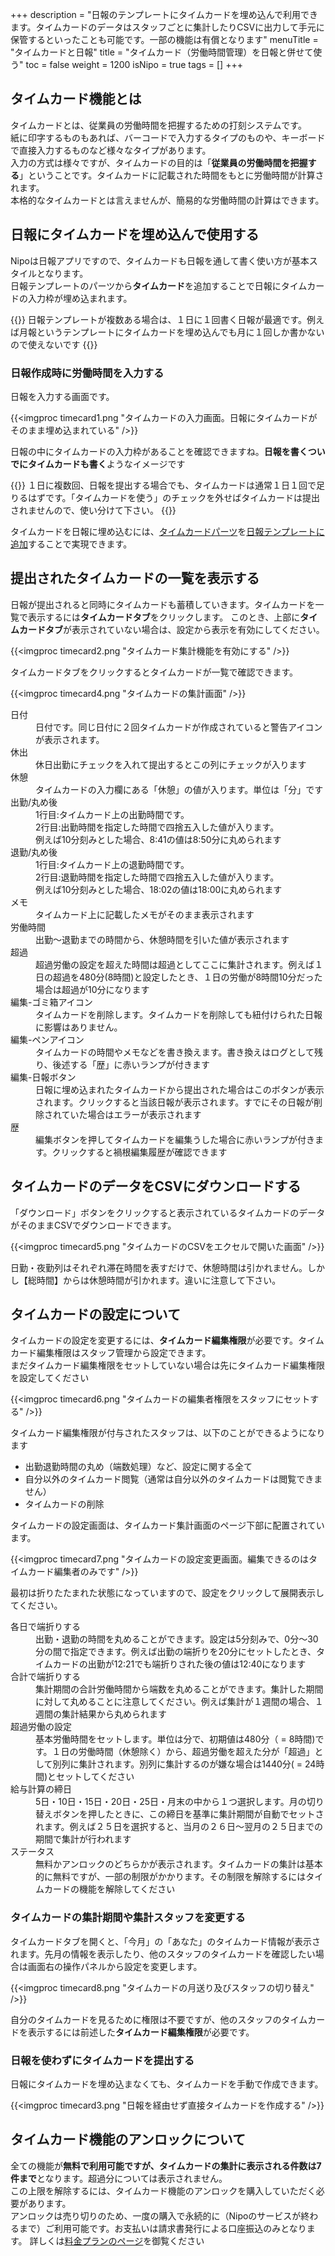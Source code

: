+++
description = "日報のテンプレートにタイムカードを埋め込んで利用できます。タイムカードのデータはスタッフごとに集計したりCSVに出力して手元に保管するといったことも可能です。一部の機能は有償となります"
menuTitle = "タイムカードと日報"
title = "タイムカード（労働時間管理）を日報と併せて使う"
toc = false
weight = 1200
isNipo = true
tags = []
+++


## タイムカード機能とは

タイムカードとは、従業員の労働時間を把握するための打刻システムです。  
紙に印字するものもあれば、バーコードで入力するタイプのものや、キーボードで直接入力するものなど様々なタイプがあります。  
入力の方式は様々ですが、タイムカードの目的は「**従業員の労働時間を把握する**」ということです。タイムカードに記載された時間をもとに労働時間が計算されます。  
本格的なタイムカードとは言えませんが、簡易的な労働時間の計算はできます。

## 日報にタイムカードを埋め込んで使用する

Nipoは日報アプリですので、タイムカードも日報を通して書く使い方が基本スタイルとなります。  
日報テンプレートのパーツから**タイムカード**を追加することで日報にタイムカードの入力枠が埋め込まれます。

{{<alice pos="left" icon="default">}}
日報テンプレートが複数ある場合は、１日に１回書く日報が最適です。例えば月報というテンプレートにタイムカードを埋め込んでも月に１回しか書かないので使えないです
{{</alice>}}

### 日報作成時に労働時間を入力する

日報を入力する画面です。

{{<imgproc timecard1.png "タイムカードの入力画面。日報にタイムカードがそのまま埋め込まれている" />}}

日報の中にタイムカードの入力枠があることを確認できますね。**日報を書くついでにタイムカードも書く**ようなイメージです

{{<alice pos="left" icon="default">}}
１日に複数回、日報を提出する場合でも、タイムカードは通常１日１回で足りるはずです。「タイムカードを使う」のチェックを外せばタイムカードは提出されませんので、使い分けて下さい。
{{</alice>}}

タイムカードを日報に埋め込むには、[タイムカードパーツ](/old/parts/timecard/)を[日報テンプレートに追加](/old/manual/template/)することで実現できます。  

## 提出されたタイムカードの一覧を表示する

日報が提出されると同時にタイムカードも蓄積していきます。タイムカードを一覧で表示するには**タイムカードタブ**をクリックします。
このとき、上部に**タイムカードタブ**が表示されていない場合は、設定から表示を有効にしてください。

{{<imgproc timecard2.png "タイムカード集計機能を有効にする" />}}

タイムカードタブをクリックするとタイムカードが一覧で確認できます。

{{<imgproc timecard4.png "タイムカードの集計画面" />}}

<dl>
  <dt>日付</dt>
  <dd>日付です。同じ日付に２回タイムカードが作成されていると警告アイコンが表示されます。</dd>
  <dt>休出</dt>
  <dd>休日出勤にチェックを入れて提出するとこの列にチェックが入ります</dd>
  <dt>休憩</dt>
  <dd>タイムカードの入力欄にある「休憩」の値が入ります。単位は「分」です</dd>
  <dt>出勤/丸め後</dt>
  <dd>1行目:タイムカード上の出勤時間です。<br />2行目:出勤時間を指定した時間で四捨五入した値が入ります。<br />例えば10分刻みとした場合、8:41の値は8:50分に丸められます</dd>
  <dt>退勤/丸め後</dt>
  <dd>1行目:タイムカード上の退勤時間です。<br />2行目:退勤時間を指定した時間で四捨五入した値が入ります。<br />例えば10分刻みとした場合、18:02の値は18:00に丸められます</dd>
  <dt>メモ</dt>
  <dd>タイムカード上に記載したメモがそのまま表示されます</dd>
  <dt>労働時間</dt>
  <dd>出勤〜退勤までの時間から、休憩時間を引いた値が表示されます</dd>
  <dt>超過</dt>
  <dd>超過労働の設定を超えた時間は超過としてここに集計されます。例えば１日の超過を480分(8時間)と設定したとき、１日の労働が8時間10分だった場合は超過が10分になります</dd>
  <dt>編集-ゴミ箱アイコン</dt>
  <dd>タイムカードを削除します。タイムカードを削除しても紐付けられた日報に影響はありません。</dd>
  <dt>編集-ペンアイコン</dt>
  <dd>タイムカードの時間やメモなどを書き換えます。書き換えはログとして残り、後述する「歴」に赤いランプが付きます</dd>
  <dt>編集-日報ボタン</dt>
  <dd>日報に埋め込まれたタイムカードから提出された場合はこのボタンが表示されます。クリックすると当該日報が表示されます。すでにその日報が削除されていた場合はエラーが表示されます</dd>
  <dt>歴</dt>
  <dd>編集ボタンを押してタイムカードを編集うした場合に赤いランプが付きます。クリックすると禍根編集履歴が確認できます</dd>
</dl>

## タイムカードのデータをCSVにダウンロードする

「ダウンロード」ボタンをクリックすると表示されているタイムカードのデータがそのままCSVでダウンロードできます。

{{<imgproc timecard5.png "タイムカードのCSVをエクセルで開いた画面" />}}

<Box color="red">日勤・夜勤列はそれぞれ滞在時間を表すだけで、休憩時間は引かれません。しかし【総時間】からは休憩時間が引かれます。違いに注意して下さい。</Box>

## タイムカードの設定について

タイムカードの設定を変更するには、**タイムカード編集権限**が必要です。タイムカード編集権限はスタッフ管理から設定できます。  
まだタイムカード編集権限をセットしていない場合は先にタイムカード編集権限を設定してください

{{<imgproc timecard6.png "タイムカードの編集者権限をスタッフにセットする" />}}

タイムカード編集権限が付与されたスタッフは、以下のことができるようになります

- 出勤退勤時間の丸め（端数処理）など、設定に関する全て
- 自分以外のタイムカード閲覧（通常は自分以外のタイムカードは閲覧できません）
- タイムカードの削除

タイムカードの設定画面は、タイムカード集計画面のページ下部に配置されています。

{{<imgproc timecard7.png "タイムカードの設定変更画面。編集できるのはタイムカード編集者のみです" />}}

最初は折りたたまれた状態になっていますので、設定をクリックして展開表示してください。

<dl>
  <dt>各日で端折りする</dt>
  <dd>出勤・退勤の時間を丸めることができます。設定は5分刻みで、0分〜30分の間で指定できます。例えば出勤の端折りを20分にセットしたとき、タイムカードの出勤が12:21でも端折りされた後の値は12:40になります</dd>
  <dt>合計で端折りする</dt>
  <dd>集計期間の合計労働時間から端数を丸めることができます。集計した期間に対して丸めることに注意してください。例えば集計が１週間の場合、１週間の集計結果から丸められます</dd>
  <dt>超過労働の設定</dt>
  <dd>基本労働時間をセットします。単位は分で、初期値は480分（ = 8時間)です。１日の労働時間（休憩除く）から、超過労働を超えた分が「超過」として別列に集計されます。別列に集計するのが嫌な場合は1440分( = 24時間)とセットしてください</dd>
  <dt>給与計算の締日</dt>
  <dd>5日・10日・15日・20日・25日・月末の中から１つ選択します。月の切り替えボタンを押したときに、この締日を基準に集計期間が自動でセットされます。例えば２５日を選択すると、当月の２６日〜翌月の２５日までの期間で集計が行われます</dd>
  <dt>ステータス</dt>
  <dd>無料かアンロックのどちらかが表示されます。タイムカードの集計は基本的に無料ですが、一部の制限がかかります。その制限を解除するにはタイムカードの機能を解除してください</dd>
</dl>

### タイムカードの集計期間や集計スタッフを変更する

タイムカードタブを開くと、「今月」の「あなた」のタイムカード情報が表示されます。先月の情報を表示したり、他のスタッフのタイムカードを確認したい場合は画面右の操作パネルから設定を変更します。

{{<imgproc timecard8.png "タイムカードの月送り及びスタッフの切り替え" />}}

自分のタイムカードを見るために権限は不要ですが、他のスタッフのタイムカードを表示するには前述した**タイムカード編集権限**が必要です。

### 日報を使わずにタイムカードを提出する

日報にタイムカードを埋め込まなくても、タイムカードを手動で作成できます。

{{<imgproc timecard3.png "日報を経由せず直接タイムカードを作成する" />}}

## タイムカード機能のアンロックについて

全ての機能が**無料で利用可能ですが、タイムカードの集計に表示される件数は7件まで**となります。超過分については表示されません。  
この上限を解除するには、タイムカード機能のアンロックを購入していただく必要があります。  
アンロックは売り切りのため、一度の購入で永続的に（Nipoのサービスが終わるまで）ご利用可能です。お支払いは請求書発行による口座振込のみとなります。
詳しくは[料金プランのページ](/old/system/price/)を御覧ください

